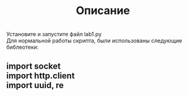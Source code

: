 <a> <h1 align="center"> Описание </h1></a>
<br>
Установите и запустите файл lab1.py
<br>
Для нормальной работы скрипта, были использованы следующие библеотеки:
<h2>
import socket<br>
import http.client<br>
import uuid, re<br>
</h2>
